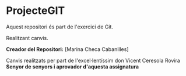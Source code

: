 # ProjecteGIT

Aquest repositori és part de l'exercici de Git.

Realitzant canvis. 

**Creador del Repositori:**
[Marina Checa Cabanilles]

Canvis realitzats per part de l'excel·lentíssim don Vicent Ceresola Rovira **Senyor de senyors i aprovador d'aquesta assignatura**
